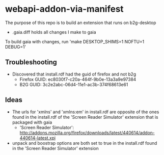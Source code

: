 # webapi-addon-via-manifest

The purpose of this repo is to build an extension that runs on b2g-desktop

* .gaia.diff holds all changes I make to gaia

To build gaia with changes, run 'make DESKTOP_SHIMS=1 NOFTU=1 DEBUG=1'

## Troubleshooting
* Discovered that install.rdf had the guid of firefox and not b2g
  * Firefox GUID: ec8030f7-c20a-464f-9b0e-13a3a9e97384
  * B2G GUID: 3c2e2abc-06d4-11e1-ac3b-374f68613e61

## Ideas
* The urls for 'xmlns' and 'xmlns:em' in install.rdf are opposite of the ones found in the install.rdf of the 'Screen Reader Simulator' extension that is packaged with gaia
	* 'Screen Reader Simulator': http://addons.mozilla.org/firefox/downloads/latest/440614/addon-440614-latest.xpi
* unpack and boostrap options are both set to true in the install.rdf found in the 'Screen Reader Simulator' extension